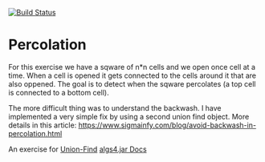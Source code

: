 [![Build Status](https://travis-ci.org/nicevo/percolation.svg?branch=master)](https://travis-ci.org/nicevo/percolation)

# Percolation

For this exercise we have a sqware of n*n cells and we open once cell at a time. When a cell is opened it gets connected to the cells around it that are also oppened. The goal is to detect when the sqware percolates (a top cell is connected to a bottom cell).

The more difficult thing was to understand the backwash. I have implemented a very simple fix by using a second union find object. More details in this article: https://www.sigmainfy.com/blog/avoid-backwash-in-percolation.html  

An exercise for [Union-Find](https://algs4.cs.princeton.edu/15uf/)
[algs4.jar Docs](https://algs4.cs.princeton.edu/code/index.php)
